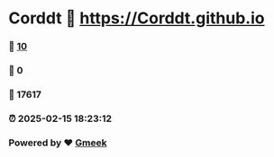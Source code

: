 # Corddt :link: https://Corddt.github.io 
### :page_facing_up: [10](https://Corddt.github.io/tag.html) 
### :speech_balloon: 0 
### :hibiscus: 17617 
### :alarm_clock: 2025-02-15 18:23:12 
### Powered by :heart: [Gmeek](https://github.com/Meekdai/Gmeek)

